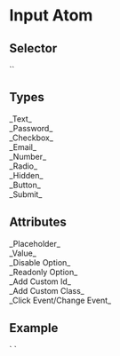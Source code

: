 # Input Atom

<h2>Selector</h2>
`<ui-input></ui-input>`

<h2>Types</h2>
_Text_ <br>
_Password_ <br>
_Checkbox_ <br>
_Email_ <br>
_Number_ <br>
_Radio_ <br>
_Hidden_ <br>
_Button_ <br>
_Submit_ <br>
 
  
 <h2>Attributes</h2>
 _Placeholder_ <br>
 _Value_ <br>
 _Disable Option_ <br>
 _Readonly Option_ <br>
 _Add Custom Id_ <br>
 _Add Custom Class_ <br>
 _Click Event/Change Event_
 
 <h2>Example</h2>
` <ui-input [type]="'text'" [className]="'custom-class'" [inputId]="'custom-id'" [placeholder]="'custom placeholder'" [inputValue]="'firstName'" (inputBtnClicked)="Click($event)"></ui-input>`
 
 
 
